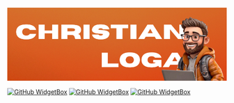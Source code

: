 [![Top Image](https://raw.githubusercontent.com/PlayFlixo/PlayFlixo/main/profile-banner.png)](https://github.com/PlayFlixo/PlayFlixo)

[![GitHub WidgetBox](https://github-widgetbox.vercel.app/api/profile?username=PlayFlixo&data=followers,repositories,stars,commits&theme=nautilus)](https://github.com/PlayFlixo/PlayFlixo)
[![GitHub WidgetBox](https://github-widgetbox.vercel.app/api/skills?tools=git,vercel,heroku,aws,&includeNames=true&theme=nautilus)](https://github.com/PlayFlixo/PlayFlixo)
[![GitHub WidgetBox](https://github-widgetbox.vercel.app/api/skills?languages=js,python,html,css,&includeNames=true&theme=nautilus)](https://github.com/PlayFlixo/PlayFlixo)
